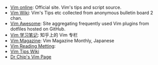- [Vim online][1]: Official site. Vim's tips and script source.
- [Vim Wiki][2]: Vim's Tips etc collected from anonymous bulletin board 2 chan.
- [Vim Awesome][3]: Site aggregating frequently used Vim plugins from dotfiles hosted on GitHub.
- [Vim 学习笔记][4]: 知乎上的 Vim 专栏
- [Vim Magazine][5]: Vim Magazine Monthly, Japanese
- [Vim Reading Metting][6]: 
- [Vim Tips Wiki][7]
- [Dr Chip's Vim Page][8]


[1]:http://www.vim.org/
[2]:http://vimwiki.net/
[3]:http://vimawesome.com/
[4]:https://zhuanlan.zhihu.com/learn-vim
[5]:https://vim-jp.org/magazines.html
[6]:https://vim-jp.org/reading-vimrc/
[7]:http://vim.wikia.com/wiki/Vim_Tips_Wiki
[8]:http://www.drchip.org/astronaut/vim/
